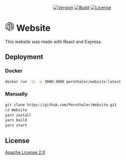 <p align="center">
    <a href="https://github.com/Pernthaler/Website/tags"><img alt="Version" src="https://img.shields.io/github/v/release/Pernthaler/Website?label=Version"></a>
    <a href="https://github.com/Pernthaler/Website/actions"><img alt="Build" src="https://github.com/Pernthaler/Website/actions/workflows/build.yml/badge.svg"></a>
    <a href="https://github.com/Pernthaler/Website/blob/master/LICENSE"><img alt="License" src="https://img.shields.io/github/license/Pernthaler/Website?label=License"></a>
</p>

# <a href="https://github.com/Pernthaler/Website/blob/master/public/favicon.png"><img src="https://github.com/Pernthaler/Website/raw/master/public/favicon.png" alt="Logo" width="30" height="auto"></a> Website

This website was made with React and Express.

## Deployment

### Docker

```bash
docker run -ti -p 3000:3000 pernthaler/website:latest
```

### Manually

```bash
git clone https://github.com/Pernthaler/Website.git
cd Website
yarn install
yarn build
yarn start
```

## License

[Apache License 2.0](https://github.com/Pernthaler/Website/blob/master/LICENSE)